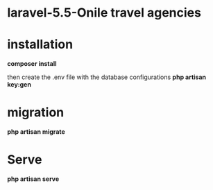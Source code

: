# laravel-5.5-Onile travel agencies

# installation
**composer install**

then create the .env file with the database configurations
**php artisan key:gen**

# migration
**php artisan migrate**

# Serve
**php artisan serve** 
